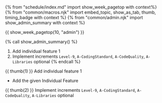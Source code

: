 {% from "schedule/index.md" import show_week_pagetop with context%}
{% from "common/macros.njk" import embed_topic, show_as_tab, thumb, timing_badge with context %}
{% from "common/admin.njk" import show_admin_summary with context %}

{{ show_week_pagetop(10, "admin") }}

{% call show_admin_summary() %}
1. Add individual feature 1
1. Implement increments `Level-9`, `A-CodingStandard`, `A-CodeQuality`, `A-Libraries` <span class="badge badge-pill badge-secondary">optional</span>
{% endcall %}

{{ thumb(1) }} Add individual feature 1

* Add the given Individual Feature

{{ thumb(2) }} Implement increments `Level-9`, `A-CodingStandard`, `A-CodeQuality`, `A-Libraries` <span class="badge badge-pill badge-secondary">optional</span>
<div class="indented">
<include src="dukeFragment.md" boilerplate var-displacement="../.." var-header="**`Level-9`: Find**" var-fragment="text.md#level9" />
<include src="dukeFragment.md" boilerplate var-displacement="../.." var-header="**`A-CodingStandard`: Coding Standard**" var-fragment="extensions.mbdf#A-CodingStandard" />
<include src="dukeFragment.md" boilerplate var-displacement="../.." var-header="**`A-CodeQuality`: Increase Code Quality**" var-fragment="extensions.mbdf#A-CodeQuality" />
<include src="dukeFragment.md" boilerplate var-displacement="../.." var-header="**`A-Libraries`: Libraries**" var-tag="optional" var-fragment="extensions.mbdf#A-Libraries" />
</div>


